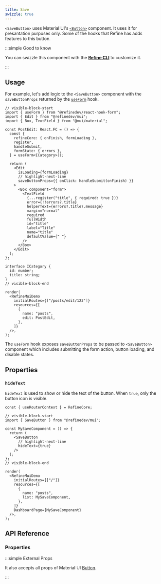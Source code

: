 ```yaml
---
title: Save
swizzle: true
---
```


`<SaveButton>` uses Material UI's [`<Button>`](https://mui.com/material-ui/react-button/) component. It uses it for presantation purposes only. Some of the hooks that Refine has adds features to this button.

:::simple Good to know

You can swizzle this component with the [**Refine CLI**](/docs/packages/list-of-packages) to customize it.

:::

## Usage

For example, let's add logic to the `<SaveButton>` component with the `saveButtonProps` returned by the [`useForm`](/docs/core/hooks/use-form) hook.

```tsx live url=http://localhost:3000/posts previewHeight=340px
// visible-block-start
import { useForm } from "@refinedev/react-hook-form";
import { Edit } from "@refinedev/mui";
import { Box, TextField } from "@mui/material";

const PostEdit: React.FC = () => {
  const {
    refineCore: { onFinish, formLoading },
    register,
    handleSubmit,
    formState: { errors },
  } = useForm<ICategory>();

  return (
    <Edit
      isLoading={formLoading}
      // highlight-next-line
      saveButtonProps={{ onClick: handleSubmit(onFinish) }}
    >
      <Box component="form">
        <TextField
          {...register("title", { required: true })}
          error={!!errors?.title}
          helperText={errors?.title?.message}
          margin="normal"
          required
          fullWidth
          id="title"
          label="Title"
          name="title"
          defaultValue={" "}
        />
      </Box>
    </Edit>
  );
};

interface ICategory {
  id: number;
  title: string;
}
// visible-block-end

render(
  <RefineMuiDemo
    initialRoutes={["/posts/edit/123"]}
    resources={[
      {
        name: "posts",
        edit: PostEdit,
      },
    ]}
  />,
);
```

The `useForm` hook exposes `saveButtonProps` to be passed to `<SaveButton>` component which includes submitting the form action, button loading, and disable states.

## Properties

### `hideText`

`hideText` is used to show or hide the text of the button. When `true`, only the button icon is visible.

```tsx live disableScroll previewHeight=120px
const { useRouterContext } = RefineCore;

// visible-block-start
import { SaveButton } from "@refinedev/mui";

const MySaveComponent = () => {
  return (
    <SaveButton
      // highlight-next-line
      hideText={true}
    />
  );
};
// visible-block-end

render(
  <RefineMuiDemo
    initialRoutes={["/"]}
    resources={[
      {
        name: "posts",
        list: MySaveComponent,
      },
    ]}
    DashboardPage={MySaveComponent}
  />,
);
```

## API Reference

### Properties

<PropsTable module="@refinedev/mui/SaveButton" />

:::simple External Props

It also accepts all props of Material UI [Button](https://mui.com/material-ui/api/button/).

:::
